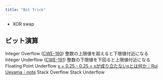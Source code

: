 ```yaml
---
title: "Bit Trick"
---
```


- XOR swap

## ビット演算
Integer Overflow ([CWE-190](https://cwe.mitre.org/data/definitions/190.html)) 整数の上限値を超えると下限値付近になる
Integer Underflow ([CWE-191](https://cwe.mitre.org/data/definitions/191.html)) 整数の下限値を下回ると上限値付近になる
Floating Point Underflow   [x + 0.25 - 0.25 = xが成り立たないxとは何か｜Rui Ueyama｜note](https://note.com/ruiu/n/ndd60f403e8f2)
Stack Overflow
Stack Underflow
